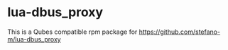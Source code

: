 # lua-dbus_proxy
This is a Qubes compatible rpm package for
https://github.com/stefano-m/lua-dbus_proxy
